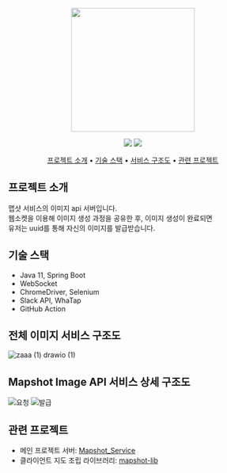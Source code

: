 <p align="center">
  <img src="https://user-images.githubusercontent.com/59993347/166405369-0d610a83-68d5-4d31-8215-6eba806fba06.png" height="250">
</p>
<p align="center">
<img src="https://img.shields.io/badge/Made%20with-SpringBoot-blue">
<img src="https://img.shields.io/badge/Service%20begun%20in-2021.02-brigntgreen">
</p>
<p align="center">
  <a href="#서비스-소개">프로젝트 소개</a> •
  <a href="#기술-스택">기술 스택</a> •
  <a href="#서비스-구조도">서비스 구조도</a> •
  <a href="#관련-프로젝트">관련 프로젝트</a>
</p>

## 프로젝트 소개
맵샷 서비스의 이미지 api 서버입니다.<br>
웹소켓을 이용해 이미지 생성 과정을 공유한 후, 이미지 생성이 완료되면 <br>
유저는 uuid를 통해 자신의 이미지를 발급받습니다.

## 기술 스택
- Java 11, Spring Boot
- WebSocket
- ChromeDriver, Selenium
- Slack API, WhaTap
- GitHub Action

## 전체 이미지 서비스 구조도
![zaaa (1) drawio (1)](https://user-images.githubusercontent.com/59993347/182024159-d3b4753d-2aaa-4c44-80e2-c2688aeb5d27.png)

## Mapshot Image API 서비스 상세 구조도
![요청](https://user-images.githubusercontent.com/59993347/182024155-142df107-f72b-401a-95d5-5a90fbcfb9dc.jpg)
![발급](https://user-images.githubusercontent.com/59993347/182024157-de692cee-34a2-42c9-805b-64470dd5ea5a.jpg)

## 관련 프로젝트
- 메인 프로젝트 서버: [Mapshot_Service](https://github.com/lcw3176/Mapshot_Service)
- 클라이언트 지도 조립 라이브러리: [mapshot-lib](https://github.com/lcw3176/mapshot-lib)

